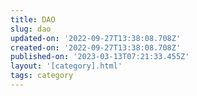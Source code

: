 ```yaml
---
title: DAO
slug: dao
updated-on: '2022-09-27T13:38:08.708Z'
created-on: '2022-09-27T13:38:08.708Z'
published-on: '2023-03-13T07:21:33.455Z'
layout: '[category].html'
tags: category
---
```



